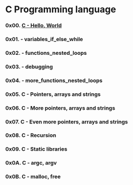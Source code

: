 # C Programming language

### 0x00. [C - Hello, World](./0x00-hello_world)
### 0x01. - variables_if_else_while
### 0x02. - functions_nested_loops
### 0x03. - debugging
### 0x04. - more_functions_nested_loops
### 0x05. C - Pointers, arrays and strings
### 0x06. C - More pointers, arrays and strings
### 0x07. C - Even more pointers, arrays and strings
### 0x08. C - Recursion
### 0x09. C - Static libraries
### 0x0A. C - argc, argv
### 0x0B. C - malloc, free
